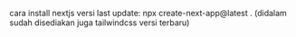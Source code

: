 cara install nextjs versi last update:
npx create-next-app@latest .
(didalam sudah disediakan juga tailwindcss versi terbaru)

